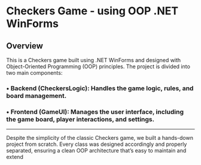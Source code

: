 # Checkers Game - using OOP .NET WinForms


## Overview

This is a Checkers game built using .NET WinForms and designed with Object-Oriented Programming (OOP) principles. The project is divided into two main components:

### • **Backend (CheckersLogic)**: Handles the game logic, rules, and board management.  
### • **Frontend (GameUI)**: Manages the user interface, including the game board, player interactions, and settings.

---

Despite the simplicity of the classic Checkers game, we built a hands-down project from scratch. Every class was designed accordingly and properly separated, ensuring a clean OOP architecture that’s easy to maintain and extend
